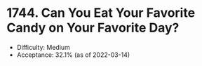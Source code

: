 # 1744. Can You Eat Your Favorite Candy on Your Favorite Day?
- Difficulty: Medium
- Acceptance: 32.1% (as of 2022-03-14)
